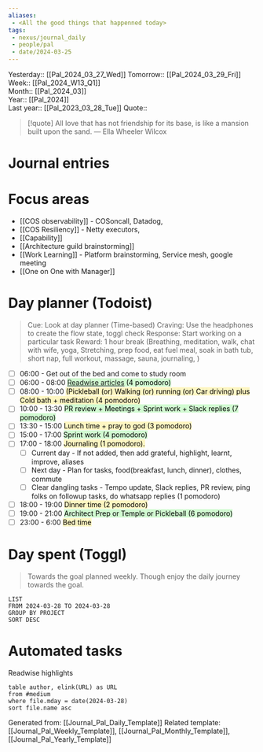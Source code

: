 ```yaml
---
aliases:
 - <All the good things that happenned today>
tags:
 - nexus/journal_daily
 - people/pal
 - date/2024-03-25
---
```


Yesterday:: [[Pal_2024_03_27_Wed]] 
Tomorrow:: [[Pal_2024_03_29_Fri]]  
Week:: [[Pal_2024_W13_Q1]]  
Month:: [[Pal_2024_03]]  
Year::  [[Pal_2024]]  
Last year::  [[Pal_2023_03_28_Tue]] 
Quote::  
> [!quote] All love that has not friendship for its base, is like a mansion built upon the sand.
> — Ella Wheeler Wilcox


# Journal entries 

# Focus areas 

 - [[COS observability]] - COSoncall, Datadog, 
 - [[COS Resiliency]] - Netty executors, 
 - [[Capability]]
 - [[Architecture guild brainstorming]]
 - [[Work Learning]] - Platform brainstorming, Service mesh, google meeting 
 - [[One on One with Manager]] 


# Day planner (Todoist)

> Cue: Look at day planner (Time-based)
> Craving: Use the headphones to create the flow state, toggl check
> Response: Start working on a particular task 
> Reward: 1 hour break (Breathing, meditation, walk, chat with wife, yoga, Stretching, prep food, eat fuel meal, soak in bath tub, short nap, full workout, massage, sauna, journaling, )

- [ ] 06:00 - Get out of the bed and come to study room
- [ ] 06:00 - 08:00 <mark style="background: #BBFABBA6;">[Readwise articles](https://reader.readwise.io) (4 pomodoro)</mark>
- [ ] 08:00 - 10:00 <mark style="background: #FFF3A3A6;">(Pickleball (or) Walking (or) running (or) Car driving) plus Cold bath + meditation (4 pomodoro)</mark>
- [ ] 10:00 - 13:30 <mark style="background: #BBFABBA6;">PR review + Meetings + Sprint work + Slack replies (7 pomodoro)</mark>
- [ ] 13:30 - 15:00 <mark style="background: #FFF3A3A6;">Lunch time + pray to god (3 pomodoro)</mark> 
- [ ] 15:00 - 17:00  <mark style="background: #BBFABBA6;">Sprint work (4 pomodoro)</mark>
- [ ] 17:00 - 18:00 <mark style="background: #FFF3A3A6;">Journaling  (1 pomodoro). </mark>
	- [ ] Current day - If not added, then add grateful, highlight, learnt, improve, aliases
	- [ ] Next day - Plan for tasks, food(breakfast, lunch, dinner), clothes, commute
	- [ ] Clear dangling tasks - Tempo update, Slack replies, PR review, ping folks on followup tasks, do whatsapp replies (1 pomodoro)
- [ ] 18:00 - 19:00 <mark style="background: #FFF3A3A6;">Dinner time (2 pomodoro) </mark>
- [ ] 19:00 - 21:00 <mark style="background: #BBFABBA6;">Architect Prep or Temple or Pickleball (6 pomodoro)</mark>
- [ ] 23:00 - 6:00 <mark style="background: #FFF3A3A6;">Bed time </mark>

# Day spent (Toggl)

> Towards the goal planned weekly. Though enjoy the daily journey towards the goal.  

```toggl
LIST
FROM 2024-03-28 TO 2024-03-28
GROUP BY PROJECT 
SORT DESC
```
# Automated tasks 
Readwise highlights 
```dataview 
table author, elink(URL) as URL
from #medium
where file.mday = date(2024-03-28)
sort file.name asc
```



Generated from: [[Journal_Pal_Daily_Template]]
Related template: [[Journal_Pal_Weekly_Template]], [[Journal_Pal_Monthly_Template]], [[Journal_Pal_Yearly_Template]]